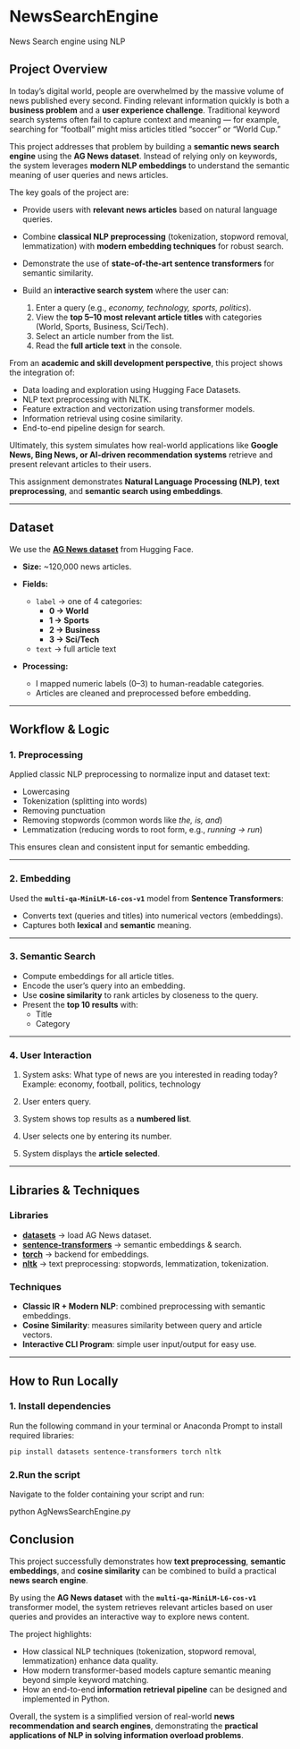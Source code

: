 # NewsSearchEngine
News Search engine using NLP 

## Project Overview

In today’s digital world, people are overwhelmed by the massive volume of news published every second. Finding relevant information quickly is both a **business problem** and a **user experience challenge**. Traditional keyword search systems often fail to capture context and meaning — for example, searching for “football” might miss articles titled “soccer” or “World Cup.”

This project addresses that problem by building a **semantic news search engine** using the **AG News dataset**. Instead of relying only on keywords, the system leverages **modern NLP embeddings** to understand the semantic meaning of user queries and news articles.  

The key goals of the project are:
- Provide users with **relevant news articles** based on natural language queries.  
- Combine **classical NLP preprocessing** (tokenization, stopword removal, lemmatization) with **modern embedding techniques** for robust search.  
- Demonstrate the use of **state-of-the-art sentence transformers** for semantic similarity.  
- Build an **interactive search system** where the user can:

  1. Enter a query (e.g., *economy, technology, sports, politics*).  
  2. View the **top 5–10 most relevant article titles** with categories (World, Sports, Business, Sci/Tech).  
  3. Select an article number from the list.  
  4. Read the **full article text** in the console.  

From an **academic and skill development perspective**, this project shows the integration of:
- Data loading and exploration using Hugging Face Datasets.  
- NLP text preprocessing with NLTK.  
- Feature extraction and vectorization using transformer models.  
- Information retrieval using cosine similarity.  
- End-to-end pipeline design for search.  

Ultimately, this system simulates how real-world applications like **Google News, Bing News, or AI-driven recommendation systems** retrieve and present relevant articles to their users.

This assignment demonstrates **Natural Language Processing (NLP)**, **text preprocessing**, and **semantic search using embeddings**.

---

##  Dataset
We use the **[AG News dataset](https://huggingface.co/datasets/ag_news)** from Hugging Face.  
- **Size:** ~120,000 news articles.  
- **Fields:**  
  - `label` → one of 4 categories:  
    - **0 → World** 
    - **1 → Sports**   
    - **2 → Business**   
    - **3 → Sci/Tech**   
  - `text` → full article text  

- **Processing:**  
  - I mapped numeric labels (0–3) to human-readable categories.  
  - Articles are cleaned and preprocessed before embedding.  

---

##  Workflow & Logic

### 1. Preprocessing
Applied classic NLP preprocessing to normalize input and dataset text:
- Lowercasing  
- Tokenization (splitting into words)  
- Removing punctuation  
- Removing stopwords (common words like *the, is, and*)  
- Lemmatization (reducing words to root form, e.g., *running → run*)  

This ensures clean and consistent input for semantic embedding.

---

### 2. Embedding
Used the **`multi-qa-MiniLM-L6-cos-v1`** model from **Sentence Transformers**:
- Converts text (queries and titles) into numerical vectors (embeddings).  
- Captures both **lexical** and **semantic** meaning.  

---

### 3. Semantic Search
- Compute embeddings for all article titles.  
- Encode the user’s query into an embedding.  
- Use **cosine similarity** to rank articles by closeness to the query.  
- Present the **top 10 results** with:
  - Title  
  - Category  

---

### 4. User Interaction
1. System asks:  What type of news are you interested in reading today? Example: economy, football, politics, technology

2. User enters query.  
3. System shows top results as a **numbered list**.  
4. User selects one by entering its number.  
5. System displays the **article selected**.  

---

##  Libraries & Techniques

### Libraries
- **[datasets](https://huggingface.co/docs/datasets)** → load AG News dataset.  
- **[sentence-transformers](https://www.sbert.net/)** → semantic embeddings & search.  
- **[torch](https://pytorch.org/)** → backend for embeddings.  
- **[nltk](https://www.nltk.org/)** → text preprocessing: stopwords, lemmatization, tokenization.  

### Techniques
- **Classic IR + Modern NLP**: combined preprocessing with semantic embeddings.  
- **Cosine Similarity**: measures similarity between query and article vectors.  
- **Interactive CLI Program**: simple user input/output for easy use.  

---

##  How to Run Locally

### 1. Install dependencies
Run the following command in your terminal or Anaconda Prompt to install required libraries:

```bash
pip install datasets sentence-transformers torch nltk
```
### 2.Run the script

Navigate to the folder containing your script and run:

python AgNewsSearchEngine.py



## Conclusion

This project successfully demonstrates how **text preprocessing**, **semantic embeddings**, and **cosine similarity** can be combined to build a practical **news search engine**.  

By using the **AG News dataset** with the **`multi-qa-MiniLM-L6-cos-v1`** transformer model, the system retrieves relevant articles based on user queries and provides an interactive way to explore news content.  

The project highlights:
- How classical NLP techniques (tokenization, stopword removal, lemmatization) enhance data quality.  
- How modern transformer-based models capture semantic meaning beyond simple keyword matching.  
- How an end-to-end **information retrieval pipeline** can be designed and implemented in Python.  

Overall, the system is a simplified version of real-world **news recommendation and search engines**, demonstrating the **practical applications of NLP in solving information overload problems**.  

